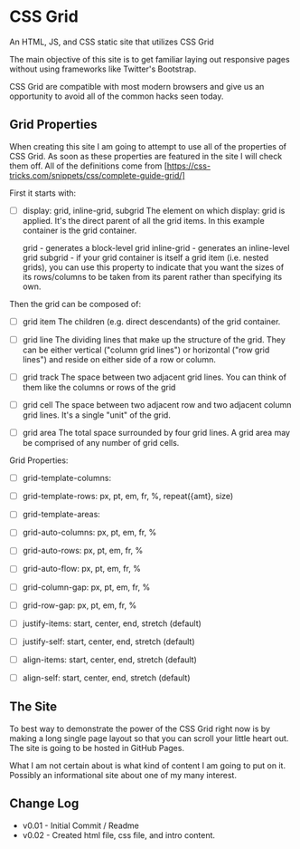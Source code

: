 # CSS Grid
An HTML, JS, and CSS static site that utilizes CSS Grid

The main objective of this site is to get familiar laying out responsive pages without using frameworks like Twitter's Bootstrap.

CSS Grid are compatible with most modern browsers and give us an opportunity to avoid all of the common hacks seen today.

## Grid Properties

When creating this site I am going to attempt to use all of the properties of CSS Grid. As soon as these properties are featured in the site I will check them off. All of the definitions come from [https://css-tricks.com/snippets/css/complete-guide-grid/]

First it starts with:
- [ ] display: grid, inline-grid, subgrid
    The element on which display: grid is applied. It's the direct parent of all the grid items. In this example container is the grid container.

    grid - generates a block-level grid
    inline-grid - generates an inline-level grid
    subgrid - if your grid container is itself a grid item (i.e. nested grids), you can use this property to indicate that you want the sizes of its rows/columns to be taken from its parent rather than specifying its own.

Then the grid can be composed of:
- [ ] grid item
    The children (e.g. direct descendants) of the grid container.

- [ ] grid line
    The dividing lines that make up the structure of the grid. They can be either vertical ("column grid lines") or horizontal ("row grid lines") and reside on either side of a row or column.

- [ ] grid track
    The space between two adjacent grid lines. You can think of them like the columns or rows of the grid

- [ ] grid cell
    The space between two adjacent row and two adjacent column grid lines. It's a single "unit" of the grid.

- [ ] grid area
    The total space surrounded by four grid lines. A grid area may be comprised of any number of grid cells.

Grid Properties:
- [ ] grid-template-columns:

- [ ] grid-template-rows:    px, pt, em, fr, %, repeat({amt}, size)

- [ ] grid-template-areas:   <name>

- [ ] grid-auto-columns:     px, pt, em, fr, %

- [ ] grid-auto-rows:        px, pt, em, fr, %

- [ ] grid-auto-flow:        px, pt, em, fr, %

- [ ] grid-column-gap:       px, pt, em, fr, %

- [ ] grid-row-gap:          px, pt, em, fr, %

- [ ] justify-items:         start, center, end, stretch (default)

- [ ] justify-self:         start, center, end, stretch (default)

- [ ] align-items:           start, center, end, stretch (default)

- [ ] align-self:            start, center, end, stretch (default)


## The Site

To best way to demonstrate the power of the CSS Grid right now is by making a long single page layout so that you can scroll your little heart out. The site is going to be hosted in GitHub Pages.

What I am not certain about is what kind of content I am going to put on it. Possibly an informational site about one of my many interest.



## Change Log
- v0.01 - Initial Commit / Readme
- v0.02 - Created html file, css file, and intro content.
